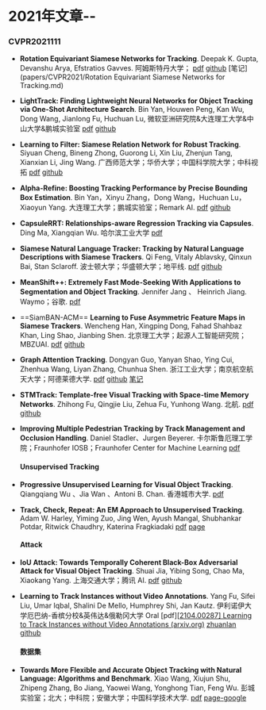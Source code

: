 
# 2021年文章--

### CVPR2021111

* **Rotation Equivariant Siamese Networks for Tracking**. Deepak K. Gupta, Devanshu Arya, Efstratios Gavves. 阿姆斯特丹大学； [pdf](https://arxiv.org/abs/2012.13078) [github](https://github.com/dkgupta90/re-siamnet) [笔记](papers/CVPR2021/Rotation Equivariant Siamese Networks for Tracking.md)

* **LightTrack: Finding Lightweight Neural Networks for Object Tracking via One-Shot Architecture Search**. Bin Yan, Houwen Peng, Kan Wu, Dong Wang, Jianlong Fu, Huchuan Lu, 微软亚洲研究院&大连理工大学&中山大学&鹏城实验室 [pdf](https://arxiv.org/abs/2104.14545) [github](https://github.com/researchmm/LightTrack)


* **Learning to Filter: Siamese Relation Network for Robust Tracking**. Siyuan Cheng, Bineng Zhong, Guorong Li, Xin Liu, Zhenjun Tang, Xianxian Li, Jing Wang. 广西师范大学；华侨大学；中国科学院大学；中科视拓 [pdf](https://arxiv.org/abs/2104.00829) [github](https://github.com/hqucv/siamrn)

* **Alpha-Refine: Boosting Tracking Performance by Precise Bounding Box Estimation**. Bin Yan，Xinyu Zhang，Dong Wang，Huchuan Lu， Xiaoyun Yang. 大连理工大学；鹏城实验室；Remark AI. [pdf](https://openaccess.thecvf.com/content/CVPR2021/papers/Yan_Alpha-Refine_Boosting_Tracking_Performance_by_Precise_Bounding_Box_Estimation_CVPR_2021_paper.pdf) [github](https://github.com/MasterBin-IIAU/AlphaRefine)

* **CapsuleRRT: Relationships-aware Regression Tracking via Capsules**. Ding Ma, Xiangqian Wu. 哈尔滨工业大学 [pdf](https://openaccess.thecvf.com/content/CVPR2021/papers/Ma_CapsuleRRT_Relationships-Aware_Regression_Tracking_via_Capsules_CVPR_2021_paper.pdf)

* **Siamese Natural Language Tracker: Tracking by Natural Language Descriptions with Siamese Trackers**. Qi Feng, Vitaly Ablavsky, Qinxun Bai, Stan Sclaroff. 波士顿大学；华盛顿大学；地平线. [pdf](https://arxiv.org/abs/1912.02048) [github](https://github.com/fredfung007/snlt)

* **MeanShift++: Extremely Fast Mode-Seeking With Applications to Segmentation and Object Tracking**. Jennifer Jang 、 Heinrich Jiang. Waymo；谷歌. [pdf](https://openaccess.thecvf.com/content/CVPR2021/papers/Jang_MeanShift_Extremely_Fast_Mode-Seeking_With_Applications_to_Segmentation_and_Object_CVPR_2021_paper.pdf)

* ==SiamBAN-ACM== **Learning to Fuse Asymmetric Feature Maps in Siamese Trackers**. Wencheng Han, Xingping Dong, Fahad Shahbaz Khan, Ling Shao, Jianbing Shen. 北京理工大学；起源人工智能研究院；MBZUAI. [pdf](https://arxiv.org/abs/2012.02776) [github](https://github.com/wencheng256/SiamBAN-ACM)

* **Graph Attention Tracking**. Dongyan Guo, Yanyan Shao, Ying Cui, Zhenhua Wang, Liyan Zhang, Chunhua Shen. 浙江工业大学；南京航空航天大学；阿德莱德大学. [pdf](https://arxiv.org/abs/2011.11204) [github](https://github.com/ohhhyeahhh/SiamGAT) [笔记](Tracking\papers\Graph-Attention-Tracking.md)

* **STMTrack: Template-free Visual Tracking with Space-time Memory Networks**. Zhihong Fu, Qingjie Liu, Zehua Fu, Yunhong Wang. 北航. [pdf](https://arxiv.org/abs/2104.00324) [github](https://github.com/fzh0917/STMTrack)

* **Improving Multiple Pedestrian Tracking by Track Management and Occlusion Handling**.  Daniel Stadler、Jurgen Beyerer. 卡尔斯鲁厄理工学院；Fraunhofer IOSB；Fraunhofer Center for Machine Learning [pdf](https://openaccess.thecvf.com/content/CVPR2021/papers/Stadler_Improving_Multiple_Pedestrian_Tracking_by_Track_Management_and_Occlusion_Handling_CVPR_2021_paper.pdf)

  

  #### Unsupervised Tracking

* **Progressive Unsupervised Learning for Visual Object Tracking**. Qiangqiang Wu 、Jia Wan 、Antoni B. Chan. 香港城市大学. [pdf](https://openaccess.thecvf.com/content/CVPR2021/papers/Wu_Progressive_Unsupervised_Learning_for_Visual_Object_Tracking_CVPR_2021_paper.pdf)

* **Track, Check, Repeat: An EM Approach to Unsupervised Tracking**. Adam W. Harley, Yiming Zuo, Jing Wen, Ayush Mangal, Shubhankar Potdar, Ritwick Chaudhry, Katerina Fragkiadaki [pdf](https://arxiv.org/abs/2104.03424) [page](https://www.cs.cmu.edu/~aharley/em_cvpr21/)

  

  #### Attack

* **IoU Attack: Towards Temporally Coherent Black-Box Adversarial Attack for Visual Object Tracking**. Shuai Jia, Yibing Song, Chao Ma, Xiaokang Yang. 上海交通大学；腾讯 AI. [pdf](https://arxiv.org/abs/2103.14938) [github](https://github.com/VISION-SJTU/IoUattack)

* **Learning to Track Instances without Video Annotations**.  Yang Fu, Sifei Liu, Umar Iqbal, Shalini De Mello, Humphrey Shi, Jan Kautz. 伊利诺伊大学厄巴纳-香槟分校&英伟达&俄勒冈大学 Oral [pdf][[2104.00287\] Learning to Track Instances without Video Annotations (arxiv.org)](https://arxiv.org/abs/2104.00287) [zhuanlan](https://zhuanlan.zhihu.com/p/361878922) [github](https://github.com/ohhhyeahhh/SiamGAT)

  

  #### 数据集

* **Towards More Flexible and Accurate Object Tracking with Natural Language: Algorithms and Benchmark**. Xiao Wang, Xiujun Shu, Zhipeng Zhang, Bo Jiang, Yaowei Wang, Yonghong Tian, Feng Wu. 彭城实验室；北大；中科院；安徽大学；中国科学技术大学. [pdf](https://arxiv.org/abs/2103.16746) [page-google](https://sites.google.com/view/langtrackbenchmark/)
   
 
